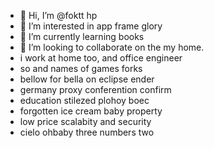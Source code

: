 - 👋 Hi, I’m @foktt hp
- 👀 I’m interested in app frame glory
- 🌱 I’m currently learning books
- 💞️ I’m looking to collaborate on the my home.
- i work at home too, and office engineer
- so and names of games forks
- bellow for bella on eclipse ender
- germany proxy conferention confirm
- education stilezed plohoy boec
- forgotten ice cream baby property
- low price scalabity and security
- cielo ohbaby three numbers two
